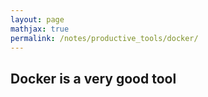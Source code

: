 ```yaml
---
layout: page
mathjax: true
permalink: /notes/productive_tools/docker/
---
```


## Docker is a very good tool